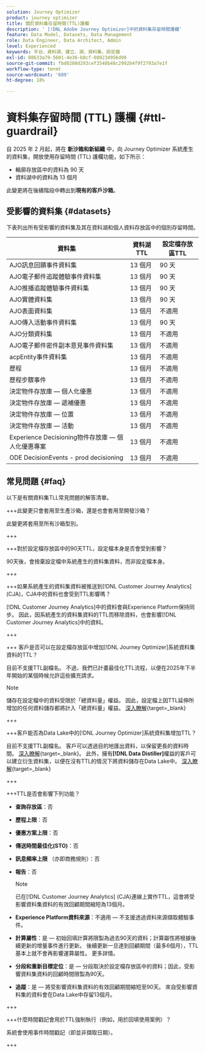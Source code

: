 ```yaml
---
solution: Journey Optimizer
product: journey optimizer
title: 關於資料集存留時間(TTL)護欄
description: ' [!DNL Adobe Journey Optimizer]中的資料集存留時間護欄'
feature: Data Model, Datasets, Data Management
role: Data Engineer, Data Architect, Admin
level: Experienced
keywords: 平台、資料湖、建立、湖、資料集、設定檔
exl-id: 08633a79-5601-4e36-b8cf-080234956d99
source-git-commit: fbd0280d293cef3548b48c2992b4f9f2793a7e1f
workflow-type: tm+mt
source-wordcount: '689'
ht-degree: 18%

---
```


# 資料集存留時間 (TTL) 護欄 {#ttl-guardrail}

自 2025 年 2 月起，將在 **新沙箱和新組織** 中，向 Journey Optimizer 系統產生的資料集，開放使用存留時間 (TTL) 護欄功能，如下所示：

* 輪廓存放區中的資料為 90 天
* 資料湖中的資料為 13 個月

此變更將在後續階段中轉出到&#x200B;**現有的客戶沙箱**。

## 受影響的資料集 {#datasets}

下表列出所有受影響的資料集及其在資料湖和個人資料存放區中的個別存留時間。

| 資料集 | 資料湖TTL | 設定檔存放區TTL |
|------|-----|-----|
| AJO訊息回饋事件資料集 | 13 個月 | 90 天 |
| AJO電子郵件追蹤體驗事件資料集 | 13 個月 | 90 天 |
| AJO推播追蹤體驗事件資料集 | 13 個月 | 90 天 |
| AJO實體資料集 | 13 個月 | 90 天 |
| AJO表面資料集 | 13 個月 | 不適用 |
| AJO傳入活動事件資料集 | 13 個月 | 90 天 |
| AJO分類資料集 | 13 個月 | 不適用 |
| AJO電子郵件密件副本意見事件資料集 | 13 個月 | 不適用 |
| acpEntity事件資料集 | 13 個月 | 不適用 |
| 歷程 | 13 個月 | 不適用 |
| 歷程步驟事件 | 13 個月 | 不適用 |
| 決定物件存放庫 — 個人化優惠 | 13 個月 | 不適用 |
| 決定物件存放庫 — 遞補優惠 | 13 個月 | 不適用 |
| 決定物件存放庫 — 位置 | 13 個月 | 不適用 |
| 決定物件存放庫 — 活動 | 13 個月 | 不適用 |
| Experience Decisioning物件存放庫 — 個人化優惠專案 | 13 個月 | 不適用 |
| ODE DecisionEvents - prod decisioning | 13 個月 | 不適用 |

## 常見問題 {#faq}

以下是有關資料集TLL常見問題的解答清單。

+++此變更只會套用至生產沙箱，還是也會套用至開發沙箱？

此變更將套用至所有沙箱型別。

+++

+++對於設定檔存放區中的90天TTL，設定檔本身是否會受到影響？

90天後，會捨棄設定檔中系統產生的資料集資料，而非設定檔本身。

+++

+++如果系統產生的資料集資料被推送到[!DNL Customer Journey Analytics] (CJA)，CJA中的資料也會受到TTL影響嗎？

[!DNL Customer Journey Analytics]中的資料會與Experience Platform保持同步。 因此，因系統產生的資料集資料的TTL而移除資料，也會影響[!DNL Customer Journey Analytics]中的資料。

+++

+++ 客戶是否可以在設定檔存放區中增加[!DNL Journey Optimizer]系統資料集資料的TTL？ 

目前不支援TTL副檔名。 不過，我們已計畫最佳化TTL流程，以便在2025年下半年開始的某個時候允許這些擴充請求。

>[!NOTE]
>
>儲存在設定檔中的資料受限於「總資料量」權益。 因此，設定檔上因TTL延伸所增加的任何資料儲存都將計入「總資料量」權益。 [深入瞭解](https://experienceleague.adobe.com/docs/experience-platform/landing/license/total-data-volume.html?lang=zh-Hant){target=_blank}

+++

+++客戶能否為Data Lake中的[!DNL Journey Optimizer]系統資料集增加TTL？ 

目前不支援TTL副檔名。 客戶可以透過目的地匯出資料，以保留更長的資料時間。 [深入瞭解](https://experienceleague.adobe.com/docs/experience-platform/destinations/ui/activate/export-datasets.html?lang=zh-Hant){target=_blank}。 此外，擁有&#x200B;**[!DNL Data Distiller]**&#x200B;權益的客戶可以建立衍生資料集，以便在沒有TTL的情況下將資料儲存在Data Lake中。 [深入瞭解](https://experienceleague.adobe.com/zh-hant/docs/experience-platform/query/data-distiller/derived-datasets/overview){target=_blank}

+++

+++TTL是否會影響下列功能？ 

* **查詢存放區**：否
* **歷程上限**：否
* **優惠方案上限**：否
* **傳送時間最佳化(STO)**：否
* **訊息頻率上限** （亦即商務規則）：否
* **報告**：否

  >[!NOTE]
  >
  >已在[!DNL Customer Journey Analytics] (CJA)連線上實作TTL，這會將受影響資料集資料的有效回顧期間縮短為13個月。

* **Experience Platform資料來源**：不適用 — 不支援透過資料來源擷取體驗事件。
* **計算屬性**：是 — 初始回填計算將限製為過去90天的資料；計算屬性將根據後續更新的增量事件進行更新。 後續更新一旦達到回顧期間（最多6個月），TTL基本上就不會再影響運算屬性。 更多詳情。
* **分段和重新目標定位**：是 — 分段取決於設定檔存放區中的資料；因此，受影響資料集資料的回顧時間限製為90天。
* **追蹤**：是 — 將受影響資料集資料的有效回顧期間縮短至90天。 來自受影響資料集的資料會在Data Lake中存留13個月。

+++

+++什麼時間戳記會用於TTL強制執行（例如，用於回填使用案例）？ 

系統會使用事件時間戳記（即並非擷取日期）。

+++
